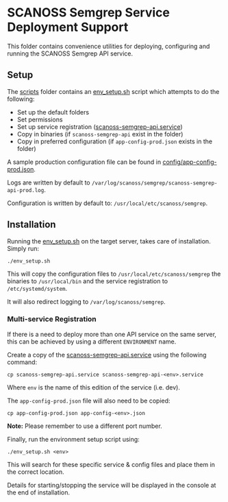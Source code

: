 # SCANOSS Semgrep Service Deployment Support
This folder contains convenience utilities for deploying, configuring and running the SCANOSS Semgrep API service.

## Setup
The [scripts](.) folder contains an [env_setup.sh](env-setup.sh) script which attempts to do the following:
* Set up the default folders
* Set permissions
* Set up service registration ([scanoss-semgrep-api.service](scanoss-semgrep-api.service))
* Copy in binaries (if `scanoss-semgrep-api` exist in the folder)
* Copy in preferred configuration (if `app-config-prod.json` exists in the folder)

A sample production configuration file can be found in [config/app-config-prod.json](../config/app-config-prod.json).

Logs are written by default to `/var/log/scanoss/semgrep/scanoss-semgrep-api-prod.log`.

Configuration is written by default to: `/usr/local/etc/scanoss/semgrep`.

## Installation
Running the [env_setup.sh](env-setup.sh) on the target server, takes care of installation. Simply run:
```shell
./env_setup.sh
```

This will copy the configuration files to `/usr/local/etc/scanoss/semgrep` the binaries to `/usr/local/bin` and the service registration to `/etc/systemd/system`. 

It will also redirect logging to `/var/log/scanoss/semgrep`.

### Multi-service Registration
If there is a need to deploy more than one API service on the same server, this can be achieved by using a different `ENVIRONMENT` name.

Create a copy of the [scanoss-semgrep-api.service](scanoss-semgrep-api.service) using the following command:
```shell
cp scanoss-semgrep-api.service scanoss-semgrep-api-<env>.service
```

Where `env` is the name of this edition of the service (i.e. dev).

The `app-config-prod.json` file will also need to be copied:
```shell
cp app-config-prod.json app-config-<env>.json
```
**Note:** Please remember to use a different port number.

Finally, run the environment setup script using:
```shell
./env_setup.sh <env>
```

This will search for these specific service & config files and place them in the correct location.

Details for starting/stopping the service will be displayed in the console at the end of installation.